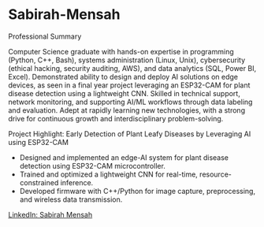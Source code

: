 # Sabirah-Mensah
Professional Summary

Computer Science graduate with hands-on expertise in programming (Python, C++, Bash), systems administration (Linux, Unix), cybersecurity (ethical hacking, security auditing, AWS), and data analytics (SQL, Power BI, Excel). Demonstrated ability to design and deploy AI solutions on edge devices, as seen in a final year project leveraging an ESP32-CAM for plant disease detection using a lightweight CNN. Skilled in technical support, network monitoring, and supporting AI/ML workflows through data labeling and evaluation. Adept at rapidly learning new technologies, with a strong drive for continuous growth and interdisciplinary problem-solving.

Project Highlight: 
Early Detection of Plant Leafy Diseases by Leveraging AI using ESP32-CAM 
- Designed and implemented an edge-AI system for plant disease detection using ESP32-CAM microcontroller.  
- Trained and optimized a lightweight CNN for real-time, resource-constrained inference.  
- Developed firmware with C++/Python for image capture, preprocessing, and wireless data transmission.

[LinkedIn: Sabirah Mensah](https://www.linkedin.com/in/sabirah-mensah)
